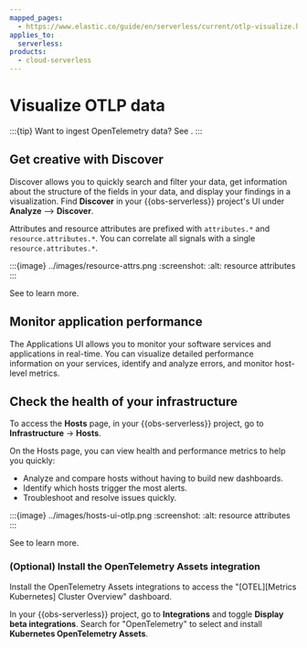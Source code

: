 ```yaml
---
mapped_pages:
  - https://www.elastic.co/guide/en/serverless/current/otlp-visualize.html
applies_to:
  serverless:
products:
  - cloud-serverless
---
```


# Visualize OTLP data

:::{tip}
Want to ingest OpenTelemetry data? See [](/solutions/observability/get-started/quickstart-elastic-cloud-otel-endpoint.md).
:::

## Get creative with Discover

Discover allows you to quickly search and filter your data, get information about the structure of the fields in your data, and display your findings in a visualization.
Find **Discover** in your {{obs-serverless}} project's UI under **Analyze** --> **Discover**.

Attributes and resource attributes are prefixed with `attributes.*` and `resource.attributes.*`.
You can correlate all signals with a single `resource.attributes.*`.

:::{image} ../images/resource-attrs.png
:screenshot:
:alt: resource attributes
:::

See [](/explore-analyze/discover.md) to learn more.

## Monitor application performance

The Applications UI allows you to monitor your software services and applications in real-time. You can visualize detailed performance information on your services, identify and analyze errors, and monitor host-level metrics.

## Check the health of your infrastructure

To access the **Hosts** page, in your {{obs-serverless}} project, go to
**Infrastructure** → **Hosts**.

On the Hosts page, you can view health and performance metrics to help you quickly:

* Analyze and compare hosts without having to build new dashboards.
* Identify which hosts trigger the most alerts.
* Troubleshoot and resolve issues quickly.

:::{image} ../images/hosts-ui-otlp.png
:screenshot:
:alt: resource attributes
:::

See [](/solutions/observability/infra-and-hosts/analyze-compare-hosts.md) to learn more.

### (Optional) Install the OpenTelemetry Assets integration

Install the OpenTelemetry Assets integrations to access the "[OTEL][Metrics Kubernetes] Cluster Overview" dashboard.

In your {{obs-serverless}} project, go to **Integrations** and toggle **Display beta integrations**.
Search for "OpenTelemetry" to select and install **Kubernetes OpenTelemetry Assets**.